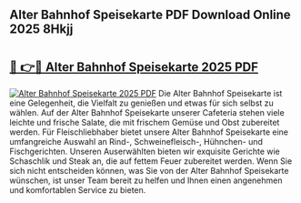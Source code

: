 ## Alter Bahnhof Speisekarte PDF Download Online 2025 8Hkjj

# <h2><a href="http://gc760we.nevu.top/?p=Alter+Bahnhof+Speisekarte">🔗 👉🔴 Alter Bahnhof Speisekarte 2025 PDF</a></h2>

[![Alter Bahnhof Speisekarte 2025 PDF](https://i.imgur.com/dBaPXMq.png)](http://gc760we.nevu.top/?p=Alter+Bahnhof+Speisekarte)
Die Alter Bahnhof Speisekarte ist eine Gelegenheit, die Vielfalt zu genießen und etwas für sich selbst zu wählen. Auf der Alter Bahnhof Speisekarte unserer Cafeteria stehen viele leichte und frische Salate, die mit frischem Gemüse und Obst zubereitet werden. Für Fleischliebhaber bietet unsere Alter Bahnhof Speisekarte eine umfangreiche Auswahl an Rind-, Schweinefleisch-, Hühnchen- und Fischgerichten. Unseren Auserwählten bieten wir exquisite Gerichte wie Schaschlik und Steak an, die auf fettem Feuer zubereitet werden. Wenn Sie sich nicht entscheiden können, was Sie von der Alter Bahnhof Speisekarte wünschen, ist unser Team bereit zu helfen und Ihnen einen angenehmen und komfortablen Service zu bieten.
